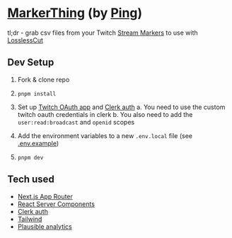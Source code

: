 # [MarkerThing](https://marker.ping.gg) (by [Ping](https://ping.gg))

tl;dr - grab csv files from your Twitch [Stream Markers](https://help.twitch.tv/s/article/creating-highlights-and-stream-markers?language=en_US#:~:text=in%20light%20purple.-,Stream%20Markers,-Stream%20Markers%20are) to use with [LosslessCut](https://github.com/mifi/lossless-cut)

## Dev Setup

1. Fork & clone repo
2. `pnpm install`
3. Set up [Twitch OAuth app](https://dev.twitch.tv) and [Clerk auth](https://clerk.com/?utm_campaign=theo-dtc)
   a. You need to use the custom twitch oauth credentials in clerk
   b. You also need to add the `user:read:broadcast` and `openid` scopes

4. Add the environment variables to a new `.env.local` file (see [.env.example](/src/.env.example))
5. `pnpm dev`

## Tech used

- [Next.js App Router](https://beta.nextjs.org)
- [React Server Components](https://react.dev)
- [Clerk auth](https://clerk.com/?utm_campaign=theo-dtc)
- [Tailwind](https://tailwindcss.com)
- [Plausible analytics](https://plausible.io/?ref=theo)
